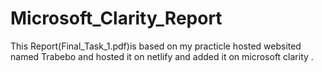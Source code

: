 # Microsoft_Clarity_Report
This Report(Final_Task_1.pdf)is based on my practicle hosted websited named Trabebo and hosted it on netlify and added it on microsoft clarity .
